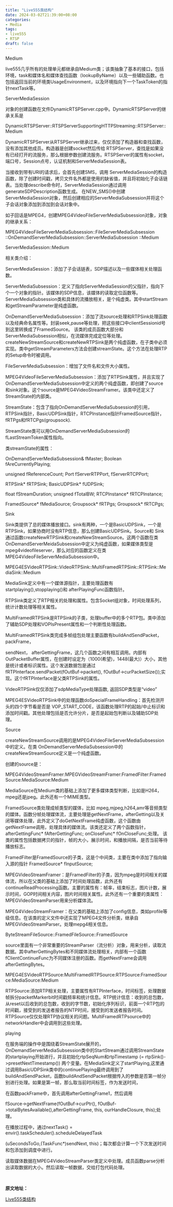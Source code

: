 ```yaml
---
title: "Live555类结构"
date: 2024-03-02T21:39:00+08:00
categories:
- Media
tags:
- live555
- RTSP
draft: false
---
```





Medium

live555几乎所有的处理单元都继承自Medium类；该类抽象了基本的接口，包括环境，task和媒体名和媒体查找函数（lookupByName）以及一些辅助函数。也包括返回当前的环境类UsageEnvironment，以及环境指向下一个TaskToken的指针nextTask等。

ServerMediaSession  

对象的创建函数在文件DynamicRTSPServer.cpp中。DynamicRTSPServer的继承关系是

DynamicRTSPServer::RTSPServerSupportingHTTPStreaming::RTSPServer::Medium

DynamicRTSPServer从RTSPServer继承过来，仅仅添加了构造器和查找函数，没有添加其他成员。构造器是创建socket然后传给 RTSPServer，查找是如果没有已经打开的流服务，那么根据参数创建流服务。RTSPServer的属性有socket，端口号，Session点号，认证机制和ServerMediaSession表。  

当接收到带有URI的请求后，会首先创建SMS，调用 ServerMediaSession的构造函数，除了创建时间戳，拷贝文件名外都是使用的缺省值，并且将初始化子会话链表。当处理describe命令时，ServerMediaSession通过调用generateSDPDescription函数生成。  在NEW_SMS()中创建ServerMediaSession对象，然后创建相应的ServerMediaSubsession并将这个子会话对象添加到添加到会话对象中。  

如子回话是MPEG4，创建MPEG4VideoFileServerMediaSubsession对象，对象的继承关系：  

MPEG4VideoFileServerMediaSubsession::FileServerMediaSubsession  ::OnDemandServerMediaSubsession::ServerMediaSubsession ::Medium  

ServerMediaSession::Medium   

相关类介绍：

ServerMediaSession：添加了子会话链表，SDP描述以及一些媒体相关处理函数。  

ServerMediaSubsession：定义了指向ServerMediaSession的父指针，指向下个一个对象的指针。该媒体的SDP信息，该媒体的读取定位函数等。 ServerMediaSubsession类和具体的流播放相关，是个纯虚类。其中startStream和getStreamParameter是纯虚函数。 

OnDemandServerMediaSubsession：添加了流source处理和RTPSink处理函数以及经典命名属性等。封装seek,pause等处理，把这些接口中clientSessionid号到这里转换成了FramedSource。  该类的成员函数大部分和ServerMediaSubsession相似，在流媒体完成定位等处理。createNewStreamSource和createNewRTPSink是两个纯虚函数，在子类中必须实现。类中getStreamParameters方法会创建streamState。这个方法在处理RTP的Setup命令时被调用。  

FileServerMediaSubsession：增加了文件名和文件大小属性。

MPEG4VideoFileServerMediaSubsession：添加了RTPSink属性，并且实现了OnDemandServerMediaSubsession中定义的两个纯虚函数，即创建了source和sink对象。这个source是MPEG4VideoStreamFramer。该类中还定义了StreamState的内部类。  

StreamState：包含了指向OnDemandServerMediaSubsession的引用，RTPSink指针，BasicUDPSink指针，RTCPInstance指针FramedSource指针，fRTPgs和fRTCPgs(groupsock).

StreamState类可以用OnDemandServerMediaSubsession的fLastStreamToken属性指向。  

类streamState的属性：  

OnDemandServerMediaSubsession& fMaster;      Boolean fAreCurrentlyPlaying;  

unsigned fReferenceCount;                                Port fServerRTPPort, fServerRTCPPort; 

RTPSink* fRTPSink;                                                  BasicUDPSink* fUDPSink; 

float fStreamDuration;                        unsigned fTotalBW; RTCPInstance* fRTCPInstance;

FramedSource* fMediaSource;                  Groupsock* fRTPgs; Groupsock* fRTCPgs;  

 

Sink  

Sink类提供了总的媒体播放接口。sink有两种，一个是BasicUDPSink，一个是RTPSink，如果协商时没有RTP信息，那么创建BasicUDPSink。Source和 Sink通过函数createNewRTPSink和createNewStreamSource。这两个函数在类 OnDemandServerMeidaSubsession中定义为纯虚函数，如果媒体类型是mpeg4videofileserver，那么对应的函数定义在类MPEG4VideoFileServerMediaSubsession中。  

 

 MPEG4ESVideoRTPSink::VideoRTPSink::MultiFramedRTPSink::RTPSink::MediaSink::Medium 

MediaSink定义中有一个媒体源指针，主要处理函数有startplaying(),stopplaying()和 afterPlayingFunc函数指针。

RTPSink类定义了RTP相关的处理和属性。包含Socket组对象，时间处理系列，统计计数处理等相关属性。  

MultiFramedRTPSink是RTPSink的子类，处理buffer中的多个RTP包。类中添加了辅助SDP处理和VOPIsPresent属性和一个判断性处理函数。

MultiFramedRTPSink类完成多帧组包处理主要函数有buildAndSendPacket，packFrame，

sendNext， afterGettingFrame，这几个函数之间有相互调用。内部有OutPacketBuffer属性，在创建时设定为（1000(希望)，1448(最大)）大小，其他是统计或者标识属性。这个发送数据包是通过 fRTPInterface.sendPacket(fOutBuf->packet(), fOutBuf->curPacketSize());实现。这个fRTPInterface是父类RTPSink的属性。  

VideoRTPSink仅仅添加了sdpMediaType处理函数, 返回SDP类型是“video”

MPEG4ESVideoRTPSink中的处理函数doSpecialFrameHandling：首先检测开头的四个字节看是否是 VOP_START_CODE，该函数处理RTP的起始/中止标识和添加时间戳。其他处理包括是否允许分片，是否是起始包判断以及辅助SDP处理。

Source  

createNewStreamSource调用的是MPEG4VideoFileServerMediaSubsession中的定义。在类 OnDemandServerMediaSubsession中的createNewStreamSource定义是一个纯虚函数。  

创建的source是：  

MPEG4VideoStreamFramer:MPEGVideoStreamFramer:FramedFilter:FramedSource:MediaSource:Medium  

MediaSource在Medium类的基础上添加了更多媒体类型判断，比如是H264，mpeg还是jpeg。此外还有一个MIME类型。  

FramedSource类处理成帧类型的媒体，比如 mpeg,mjpeg,h264,amr等音频类型的媒体。函数分帧处理媒体流，主要处理是getNextFrame，afterGetting以及关闭等媒体处理，此外定义了doGetNextFrame纯虚函数，这个函数由getNextFrame调用，处理具体的媒体流。该类还定义了两个函数指针，afterGettingFunc* fAfterGettingFunc; onCloseFunc* fOnCloseFunc;处理。  该类的属性包括数据拷贝的指针，帧的大小，展示时间，和播放间隔，是否当前等待播放标志。

FramedFilter是FramedSource的子类，这是个中间类，主要在类中添加了指向输入源的指针 FramedSource* fInputSource;  

MPEGVideoStreamFramer：是FramedFilter的子类，因为mpeg是时间相关的媒体流，所以在父类的基础上添加了时间处理函数，此外还有 continueReadProcessing函数。主要的属性有：帧率，结束标志，图片计数，展示时间，GOP时间相关内容，图片时间相关属性。此外还有一个重要的类属性： MPEGVideoStreamParser用来分析媒体流。  

MPEG4VideoStreamFramer：在父类的基础上添加了config信息，类如profile等级信息。在该类的定义文件中还实现了MPEG4文件分析类，继承自MPEGVideoStreamParser。处理mepg4相关信息。  

ByteStreamFileSource::FramedFileSource::FramedSource  

source里面有一个非常重要的StreamParser（流分析）对象，用来分析，读取流数据。其中afterGettingBytes和不同媒体流处理相关，内部有一个函数fClientContinueFunc为不同媒体注册的函数。而getNextFrame会调用afterGettingBytes。  

MPEG4ESVideoRTPSource:MultiFramedRTPSource:RTPSource:FramedSource:MediaSource:Medium

RTPSource:添加RTP相关处理，主要属性有RTPInterface，时间标签，处理数据帧拆分packetMarkerbit时间戳频率和统计信息。RTP统计信息：收到的总包数，从reset以后收到的总包数，收到的字节数，初始化序列标识，前面一个RTP包的时间戳，接受到的发送者报告的NTP时间，接受到的发送者报告时间。RTPSource仅仅处理RTP协议相关的问题。MultiFramedRTPsource中的 networkHandler中会调用到这些处理。  

playing  

在服务端的操作中是围绕着StreamState展开的，OnDemandServerMediaSubsession类中的StartStream通过调用StreamState的startplaying开始进行，并且初始化rtpSeqNum和rtpTimestamp (= rtpSink()->presetNextTimestamp()) 两个变量。在MediaSink定义了startPlaying,这里通过调用BasicUDPSink类中的continuePlaying最终调用到了 buildAndSendPacket，函数buildAndSendPacket根据传入的参数是否第一帧分别进行处理。如果是第一帧，那么取当前时间标签，作为发送时间，

在函数packFrame中，首先调用afterGettingFrame1，然后调用 

fSource->getNextFrame(fOutBuf->curPtr(), fOutBuf->totalBytesAvailable(),afterGettingFrame, this, ourHandleClosure, this);处理。

在播放过程中，通过nextTask() = envir().taskScheduler().scheduleDelayedTask

(uSecondsToGo,(TaskFunc*)sendNext, this)；每次都会计算一个下次发送时间和包添加到调度中进行。  

读取媒体数据在MPEG4VideoStreamParser类定义中处理。成员函数parse分析出读取数据的大小。然后读取一帧数据，交给打包代码处理。 


<br/>

**原文地址：**

[Live555类结构](https://www.cnblogs.com/lidabo/p/4388686.html)